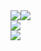 <!DOCTYPE html><html lang="ru"><head><meta name="viewport" content="width=device-width, initial-scale=1"><meta charset="utf-8"><link href="https://fonts.googleapis.com/css?family=Raleway|Playfair+Display" rel="stylesheet"><link href="/css/common.a888a33f.css" rel="stylesheet"></head><body class="preloading"><header class="header"></header><main id="barba-wrapper"><div class="barba-container" data-namespace="index"><div class="blwave" data-scroll="data-scroll"><div class="blwave__img-box"><img class="blwave__img" src="/images/2bg.5dc7a639.jpg"/><img class="blwave__img-depth d-none" src="/images/2bg_depth.8c9a33b6.jpg"/></div><div class="blwave__img-box"><img class="blwave__img" src="/images/castle.539085ed.jpg"/></div><div class="blwave__img-box"><img class="blwave__img" src="/images/img-07.2bf40bc8.jpg"/></div><canvas class="blwave__canvas dom-gl"></canvas></div></div></main><footer class="footer"></footer><div class="preloader"></div><script type="text/javascript" src="/js/vendors.a888a33f.js"></script><script type="text/javascript" src="/js/common.a888a33f.js"></script></body></html>
